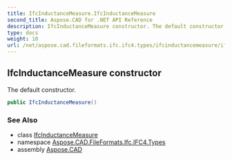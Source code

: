 ```yaml
---
title: IfcInductanceMeasure.IfcInductanceMeasure
second_title: Aspose.CAD for .NET API Reference
description: IfcInductanceMeasure constructor. The default constructor
type: docs
weight: 10
url: /net/aspose.cad.fileformats.ifc.ifc4.types/ifcinductancemeasure/ifcinductancemeasure/
---
```

## IfcInductanceMeasure constructor

The default constructor.

```csharp
public IfcInductanceMeasure()
```

### See Also

* class [IfcInductanceMeasure](../)
* namespace [Aspose.CAD.FileFormats.Ifc.IFC4.Types](../../ifcinductancemeasure/)
* assembly [Aspose.CAD](../../../)


